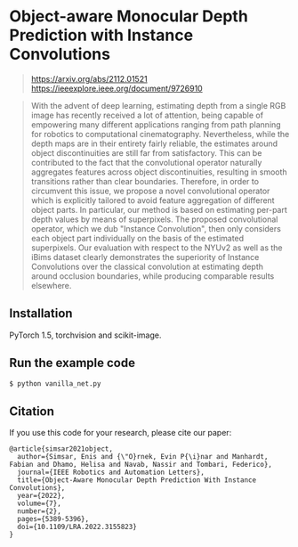 # Object-aware Monocular Depth Prediction with Instance Convolutions

> https://arxiv.org/abs/2112.01521  
> https://ieeexplore.ieee.org/document/9726910  

> With the advent of deep learning, estimating depth from a single RGB image has recently received a lot of attention, being capable of empowering many different applications ranging from path planning for robotics to computational cinematography. Nevertheless, while the depth maps are in their entirety fairly reliable, the estimates around object discontinuities are still far from satisfactory. This can be contributed to the fact that the convolutional operator naturally aggregates features across object discontinuities, resulting in smooth transitions rather than clear boundaries. Therefore, in order to circumvent this issue, we propose a novel convolutional operator which is explicitly tailored to avoid feature aggregation of different object parts. In particular, our method is based on estimating per-part depth values by means of superpixels. The proposed convolutional operator, which we dub "Instance Convolution", then only considers each object part individually on the basis of the estimated superpixels. Our evaluation with respect to the NYUv2 as well as the iBims dataset clearly demonstrates the superiority of Instance Convolutions over the classical convolution at estimating depth around occlusion boundaries, while producing comparable results elsewhere.


## Installation
PyTorch 1.5, torchvision and scikit-image.

## Run the example code 
``` bash
$ python vanilla_net.py
```
## Citation

If you use this code for your research, please cite our paper:
```
@article{simsar2021object,
  author={Simsar, Enis and {\"O}rnek, Evin P{\i}nar and Manhardt, Fabian and Dhamo, Helisa and Navab, Nassir and Tombari, Federico},
  journal={IEEE Robotics and Automation Letters}, 
  title={Object-Aware Monocular Depth Prediction With Instance Convolutions}, 
  year={2022},
  volume={7},
  number={2},
  pages={5389-5396},
  doi={10.1109/LRA.2022.3155823}
}

```
